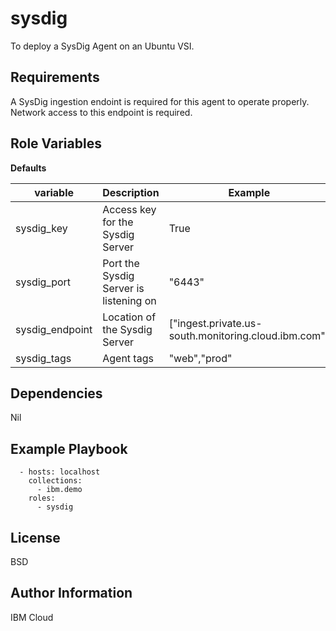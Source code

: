 sysdig
=========

To deploy a SysDig Agent on an Ubuntu VSI.

Requirements
------------

A SysDig ingestion endoint is required for this agent to operate properly. Network access to this endpoint is required.

Role Variables
--------------

**Defaults**

| variable        | Description                              | Example          |
| --------------- | ---------------------------------------- | ---------------- |
| sysdig_key      | Access key for the Sysdig Server         | True             |
| sysdig_port     | Port the Sysdig Server is listening on   | "6443"           |
| sysdig_endpoint | Location of the Sysdig Server            | ["ingest.private.us-south.monitoring.cloud.ibm.com"]|
| sysdig_tags     | Agent tags                               | "web","prod"     |


Dependencies
------------

Nil

Example Playbook
----------------
```
  - hosts: localhost
    collections:
      - ibm.demo
    roles:
      - sysdig
```
License
-------

BSD

Author Information
------------------

IBM Cloud